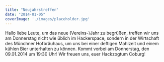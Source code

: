 ```yaml
---
title: "Neujahrstreffen"
date: "2014-01-05"
coverImage: './images/placeholder.jpg'
---
```


Hallo liebe Leute, um das neue (Vereins-)Jahr zu begrüßen, treffen wir uns am Donnerstag nicht wie üblich im Hackerspace, sondern in der Wirtschaft des Münchner Hofbräuhaus, um uns bei einer deftigen Mahlzeit und einem kühlen Bier unterhalten zu können. Kommt vorbei am Donnerstag, den 09.01.2014 um 19:30 Uhr! Wir freuen uns, euer Hackzogtum Coburg!
